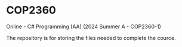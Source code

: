 # COP2360
Online - C# Programming (AA) (2024 Summer A - COP2360-1)

The repository is for storing the files needed to complete the cource.
